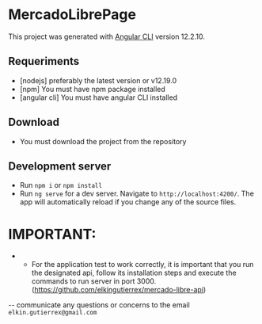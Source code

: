 # MercadoLibrePage

This project was generated with [Angular CLI](https://github.com/angular/angular-cli) version 12.2.10.

## Requeriments

- [nodejs] preferably the latest version or v12.19.0
- [npm] You must have  npm package installed
- [angular cli] You must have angular CLI installed

## Download

- You must download the project from the repository

## Development server

- Run `npm i` or `npm install`
- Run `ng serve` for a dev server. Navigate to `http://localhost:4200/`. The app will automatically reload if you change any of the source files.

# IMPORTANT:
- - For the application test to work correctly, it is important that you run the designated api, follow its installation steps and execute the commands to run server in port 3000. (https://github.com/elkingutierrex/mercado-libre-api)


-- communicate any questions or concerns to the email `elkin.gutierrex@gmail.com`



